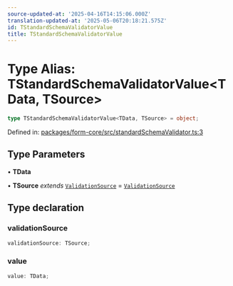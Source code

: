 ```yaml
---
source-updated-at: '2025-04-16T14:15:06.000Z'
translation-updated-at: '2025-05-06T20:18:21.575Z'
id: TStandardSchemaValidatorValue
title: TStandardSchemaValidatorValue
---
```


<!-- DO NOT EDIT: this page is autogenerated from the type comments -->

# Type Alias: TStandardSchemaValidatorValue\<TData, TSource\>

```ts
type TStandardSchemaValidatorValue<TData, TSource> = object;
```

Defined in: [packages/form-core/src/standardSchemaValidator.ts:3](https://github.com/TanStack/form/blob/main/packages/form-core/src/standardSchemaValidator.ts#L3)

## Type Parameters

• **TData**

• **TSource** *extends* [`ValidationSource`](validationsource.md) = [`ValidationSource`](validationsource.md)

## Type declaration

### validationSource

```ts
validationSource: TSource;
```

### value

```ts
value: TData;
```
